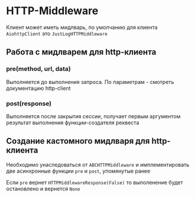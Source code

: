 # HTTP-Middleware

Клиент может иметь мидлварь, по умолчанию для клиента `AiohttpClient` это `JustLogHTTPMiddleware`

## Работа с мидлварем для http-клиента

### pre(method, url, data)

Выполняется до выполнения запроса. По параметрам - смотреть документацию http-client

### post(response)

Выполняется после закрытия сессии, получает первым аргументом результат выполнения функции-создателя реквеста

## Создание кастомного мидлваря для http-клиента

Необходимо унаследоваться от `ABCHTTPMiddleware` и имплементировать две асинхронные функции `pre` и `post`, упомянутые ранее  

Если `pre` вернет `HTTPMiddlewareResponse(False)` то выполенение будет остановлено и вернется `None`
